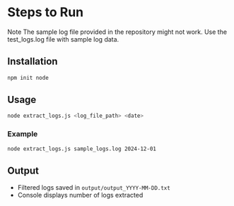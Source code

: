 
# Steps to Run 

Note
The sample log file provided in the repository might not work. Use the test_logs.log file with sample log data.

## Installation
```bash
npm init node 
```

## Usage
```bash
node extract_logs.js <log_file_path> <date>
```

### Example
```bash
node extract_logs.js sample_logs.log 2024-12-01
```

## Output
- Filtered logs saved in `output/output_YYYY-MM-DD.txt`
- Console displays number of logs extracted